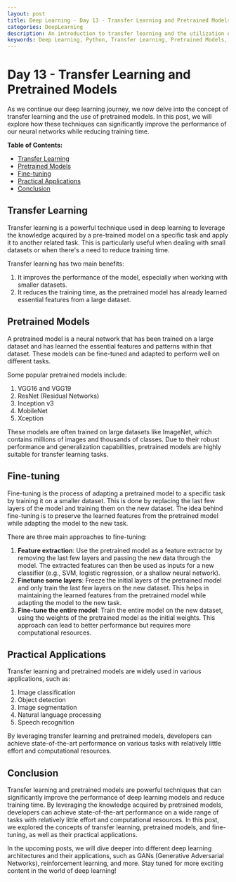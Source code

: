 ```yaml
---
layout: post
title: Deep Learning - Day 13 - Transfer Learning and Pretrained Models
categories: DeepLearning
description: An introduction to transfer learning and the utilization of pretrained models in deep learning.
keywords: Deep Learning, Python, Transfer Learning, Pretrained Models, Neural Networks
---
```

# Day 13 - Transfer Learning and Pretrained Models

As we continue our deep learning journey, we now delve into the concept of transfer learning and the use of pretrained models. In this post, we will explore how these techniques can significantly improve the performance of our neural networks while reducing training time.

**Table of Contents:**

- [Transfer Learning](#transfer-learning)
- [Pretrained Models](#pretrained-models)
- [Fine-tuning](#fine-tuning)
- [Practical Applications](#practical-applications)
- [Conclusion](#conclusion)

## Transfer Learning

Transfer learning is a powerful technique used in deep learning to leverage the knowledge acquired by a pre-trained model on a specific task and apply it to another related task. This is particularly useful when dealing with small datasets or when there's a need to reduce training time.

Transfer learning has two main benefits:

1. It improves the performance of the model, especially when working with smaller datasets.
2. It reduces the training time, as the pretrained model has already learned essential features from a large dataset.

## Pretrained Models

A pretrained model is a neural network that has been trained on a large dataset and has learned the essential features and patterns within that dataset. These models can be fine-tuned and adapted to perform well on different tasks.

Some popular pretrained models include:

1. VGG16 and VGG19
2. ResNet (Residual Networks)
3. Inception v3
4. MobileNet
5. Xception

These models are often trained on large datasets like ImageNet, which contains millions of images and thousands of classes. Due to their robust performance and generalization capabilities, pretrained models are highly suitable for transfer learning tasks.

## Fine-tuning

Fine-tuning is the process of adapting a pretrained model to a specific task by training it on a smaller dataset. This is done by replacing the last few layers of the model and training them on the new dataset. The idea behind fine-tuning is to preserve the learned features from the pretrained model while adapting the model to the new task.

There are three main approaches to fine-tuning:

1. **Feature extraction**: Use the pretrained model as a feature extractor by removing the last few layers and passing the new data through the model. The extracted features can then be used as inputs for a new classifier (e.g., SVM, logistic regression, or a shallow neural network).
2. **Finetune some layers**: Freeze the initial layers of the pretrained model and only train the last few layers on the new dataset. This helps in maintaining the learned features from the pretrained model while adapting the model to the new task.
3. **Fine-tune the entire model**: Train the entire model on the new dataset, using the weights of the pretrained model as the initial weights. This approach can lead to better performance but requires more computational resources.

## Practical Applications

Transfer learning and pretrained models are widely used in various applications, such as:

1. Image classification
2. Object detection
3. Image segmentation
4. Natural language processing
5. Speech recognition

By leveraging transfer learning and pretrained models, developers can achieve state-of-the-art performance on various tasks with relatively little effort and computational resources.

## Conclusion

Transfer learning and pretrained models are powerful techniques that can significantly improve the performance of deep learning models and reduce training time. By leveraging the knowledge acquired by pretrained models, developers can achieve state-of-the-art performance on a wide range of tasks with relatively little effort and computational resources. In this post, we explored the concepts of transfer learning, pretrained models, and fine-tuning, as well as their practical applications.

In the upcoming posts, we will dive deeper into different deep learning architectures and their applications, such as GANs (Generative Adversarial Networks), reinforcement learning, and more. Stay tuned for more exciting content in the world of deep learning!
